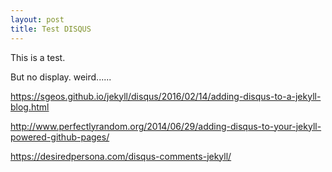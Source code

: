 ```yaml
---
layout: post
title: Test DISQUS
---
```


This is a test.

But no display. weird......

https://sgeos.github.io/jekyll/disqus/2016/02/14/adding-disqus-to-a-jekyll-blog.html

http://www.perfectlyrandom.org/2014/06/29/adding-disqus-to-your-jekyll-powered-github-pages/

https://desiredpersona.com/disqus-comments-jekyll/